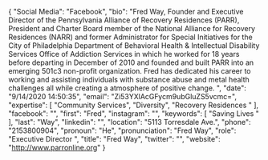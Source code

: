 {
  "Social Media": "Facebook",
  "bio": "Fred Way, Founder and Executive Director of the Pennsylvania Alliance of Recovery Residences (PARR), President and Charter Board member of the National Alliance for Recovery Residences (NARR) and former Administrator for Special Initiatives for the City of Philadelphia Department of Behavioral Health & Intellectual Disability Services Office of Addiction Services in which he worked for 18 years before departing in December of 2010 and founded and built PARR into an emerging 501c3 non-profit organization. Fred has dedicated his career to working and assisting individuals with substance abuse and metal health challenges all while creating a atmosphere of positive change.    ",
  "date": "9/14/2020 14:50:35",
  "email": "Zi53YXlAcGFycm9ubGluZS5vcmc=",
  "expertise": [
    "Community Services",
    "Diversity",
    "Recovery Residences "
  ],
  "facebook": "",
  "first": "Fred",
  "instagram": "",
  "keywords": [
    "Saving Lives "
  ],
  "last": "Way",
  "linkedin": "",
  "location": "5113 Torresdale Ave.",
  "phone": "2153800904",
  "pronoun": "He",
  "pronunciation": "Fred Way",
  "role": "Executive Director ",
  "title": "Fred Way",
  "twitter": "",
  "website": "http://www.parronline.org"
}